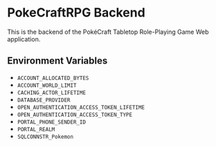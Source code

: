 # PokeCraftRPG Backend

This is the backend of the PokéCraft Tabletop Role-Playing Game Web application.

## Environment Variables

- `ACCOUNT_ALLOCATED_BYTES`
- `ACCOUNT_WORLD_LIMIT`
- `CACHING_ACTOR_LIFETIME`
- `DATABASE_PROVIDER`
- `OPEN_AUTHENTICATION_ACCESS_TOKEN_LIFETIME`
- `OPEN_AUTHENTICATION_ACCESS_TOKEN_TYPE`
- `PORTAL_PHONE_SENDER_ID`
- `PORTAL_REALM`
- `SQLCONNSTR_Pokemon`
